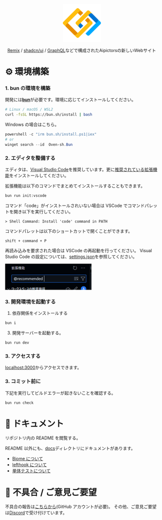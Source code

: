 <div align="center">
    <a href="https://beta.aipictors.com">
        <picture>
            <img height=125 alt="Aipictors" src="public/icon.svg">
        </picture>
    </a>
</div>
<p align="center">
    <a href="https://remix.run/">Remix</a> / <a href="https://ui.shadcn.com/">shadcn/ui</a> / <a href="https://graphql.org/">GraphQL</a>などで構成されたAipictorsの新しいWebサイト
</p>

# ⚙️ 環境構築

### 1. bun の環境を構築

開発には[**bun**](https://bun.sh/)が必要です。環境に応じてインストールしてください。

```bash
# Linux / macOS / WSL2
curl -fsSL https://bun.sh/install | bash
```

Windows の場合はこちら。

```powershell
powershell -c "irm bun.sh/install.ps1|iex"
# or
winget search --id  Oven-sh.Bun
```

### 2. エディタを整備する

エディタは、[Visual Studio Code](https://code.visualstudio.com/)を推奨しています。更に[推奨されている拡張機能](.vscode/extensions.json)をインストールしてください。

拡張機能は以下のコマンドでまとめてインストールすることもできます。

```bash
bun run init:vscode
```

コマンド「code」がインストールされいない場合は VSCode でコマンドパレットを開き以下を実行してください。

```
> Shell Command: Install 'code' command in PATH
```

コマンドパレットは以下のショートカットで開くことができます。

```
shift + command + P
```

再読み込みを要求された場合は VSCode の再起動を行ってください。
Visual Studio Code の設定については、[settings.json](.vscode/settings.json)を参照してください。

![@recommended](/docs/images//extension.png)

### 3. 開発環境を起動する

1. 依存関係をインストールする

```bash
bun i
```

3. 開発サーバーを起動する。

```bash
bun run dev
```

### 3. アクセスする

[localhost:3000](http://localhost:3000)からアクセスできます。

### 3. コミット前に

下記を実行してビルドエラーが起きないことを確認する。

```bash
bun run check
```

# 📙 ドキュメント

リポジトリ内の README を閲覧する。

README 以外にも、[docs](/docs)ディレクトリにドキュメントがあります。

- [Biome について](/docs/biome.md)
- [lefthook について](/docs/lefthook.md)
- [単体テストについて](/docs/testing.md)

# 📣 不具合 / ご意見ご要望

不具合の報告は[こちらから](https://github.com/aipictors/aipictors/issues/new/choose)(GitHub アカウントが必要)。
その他、ご意見ご要望は[Discord](https://discord.gg/aipictors)で受け付けています。
